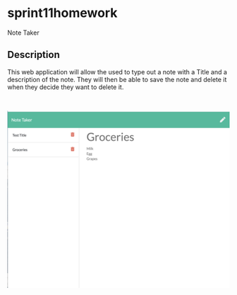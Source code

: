 # sprint11homework

Note Taker

## Description

This web application will allow the used to type out a note with a Title and a description of the note.
They will then be able to save the note and delete it when they decide they want to delete it.

<br/>

![](img/noteDemo.png)
